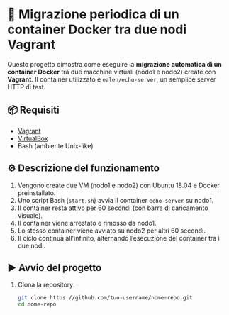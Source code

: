 # 🐳 Migrazione periodica di un container Docker tra due nodi Vagrant

Questo progetto dimostra come eseguire la **migrazione automatica di un container Docker** tra due macchine virtuali (nodo1 e nodo2) create con **Vagrant**. Il container utilizzato è `ealen/echo-server`, un semplice server HTTP di test.

## 📦 Requisiti

- [Vagrant](https://www.vagrantup.com/)
- [VirtualBox](https://www.virtualbox.org/)
- Bash (ambiente Unix-like)

## ⚙️ Descrizione del funzionamento

1. Vengono create due VM (nodo1 e nodo2) con Ubuntu 18.04 e Docker preinstallato.
2. Uno script Bash (`start.sh`) avvia il container `echo-server` su nodo1.
3. Il container resta attivo per 60 secondi (con barra di caricamento visuale).
4. Il container viene arrestato e rimosso da nodo1.
5. Lo stesso container viene avviato su nodo2 per altri 60 secondi.
6. Il ciclo continua all'infinito, alternando l’esecuzione del container tra i due nodi.

## ▶️ Avvio del progetto

1. Clona la repository:
   ```bash
   git clone https://github.com/tuo-username/nome-repo.git
   cd nome-repo

